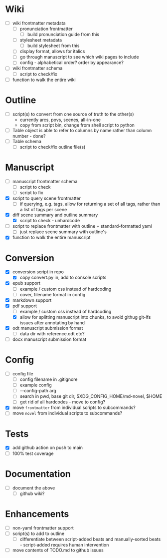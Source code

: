 # Wiki
- [ ] wiki frontmatter metadata
  - [ ] pronunciation frontmatter
    - [ ] build pronunciation guide from this
  - [ ] stylesheet metadata
    - [ ] build stylesheet from this
  - [ ] display format, allows for italics
  - [ ] go through manuscript to see which wiki pages to include
  - [ ] config - alphabetical order? order by appearance?
- [ ] wiki frontmatter schema
  - [ ] script to check/fix
- [ ] function to walk the entire wiki

# Outline
- [ ] script(s) to convert from one source of truth to the other(s)
  - currently arcs, povs, scenes, all-in-one
  - copy from script bin, change from shell script to python
- [ ] Table object is able to refer to columns by name rather than column number - done?
- [ ] Table schema
  - [ ] script to check/fix outline file(s)

# Manuscript
- [ ] manuscript frontmatter schema
  - [ ] script to check
  - [ ] script to fix
- [x] script to query scene frontmatter
  - [ ] if querying, e.g. tags, allow for returning a set of all tags, rather than a list of tags per scene
- [x] diff scene summary and outline summary
  - [x] script to check - unhardcode
- [ ] script to replace frontmatter with outline + standard-formatted yaml
  - [ ] just replace scene summary with outline's
- [x] function to walk the entire manuscript

# Conversion
- [x] conversion script in repo
  - [x] copy convert.py in, add to console scripts
- [x] epub support
  - [ ] example / custom css instead of hardcoding
  - [ ] cover, filename format in config
- [x] markdown support
- [x] pdf support
  - [ ] example / custom css instead of hardcoding
  - [x] allow for splitting manuscript into chunks, to avoid githug git-lfs issues after annotating by hand
- [x] odt manuscript submission format
  - [ ] data dir with reference.odt etc?
- [ ] docx manuscript submission format

# Config
- [ ] config file
  - [ ] config filename in .gitignore
  - [ ] example config
  - [ ] --config-path arg
  - [ ] search in pwd, base git dir, $XDG_CONFIG_HOME/md-novel, $HOME
  - [ ] get rid of all hardcodes - move to config?
- [x] move `frontmatter` from individual scripts to subcommands?
- [ ] move `novel` from individual scripts to subcommands?

# Tests
- [x] add github action on push to main
- [ ] 100% test coverage

# Documentation
- [ ] document the above
  - [ ] github wiki?

# Enhancements
- [ ] non-yaml frontmatter support
- [ ] script(s) to add to outline
  - [ ] differentiate between script-added beats and manually-sorted beats - script-added requires human intervention
- [ ] move contents of TODO.md to github issues

